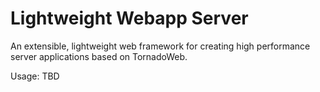 # Lightweight Webapp Server

An extensible, lightweight web framework for creating high performance server applications based on TornadoWeb.

Usage: TBD
